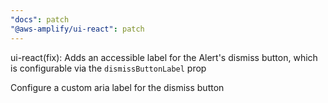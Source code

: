 ```yaml
---
"docs": patch
"@aws-amplify/ui-react": patch
---
```


ui-react(fix): Adds an accessible label for the Alert's dismiss button, which is configurable via the `dismissButtonLabel` prop

<Alert dismissButtonLabel="Custom dismiss button label" isDismissible>
  Configure a custom aria label for the dismiss button
</Alert>
